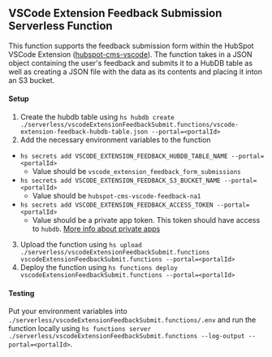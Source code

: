## VSCode Extension Feedback Submission Serverless Function

This function supports the feedback submission form within the HubSpot VSCode Extension ([hubspot-cms-vscode]()). The function takes in a JSON object containing the user's feedback and submits it to a HubDB table as well as creating a JSON file with the data as its contents and placing it inton an S3 bucket.

#### Setup

1. Create the hubdb table using `hs hubdb create ./serverless/vscodeExtensionFeedbackSubmit.functions/vscode-extension-feedback-hubdb-table.json --portal=<portalId>`
2. Add the necessary environment variables to the function

- `hs secrets add VSCODE_EXTENSION_FEEDBACK_HUBDB_TABLE_NAME --portal=<portalId>`
  - Value should be `vscode_extension_feedback_form_submissions`
- `hs secrets add VSCODE_EXTENSION_FEEDBACK_S3_BUCKET_NAME --portal=<portalId>`
  - Value should be `hubspot-cms-vscode-feedback-na1`
- `hs secrets add VSCODE_EXTENSION_FEEDBACK_ACCESS_TOKEN --portal=<portalId>`
  - Value should be a private app token. This token should have access to `hubdb`. [More info about private apps](https://developers.hubspot.com/docs/api/private-apps)

3. Upload the function using `hs upload ./serverless/vscodeExtensionFeedbackSubmit.functions vscodeExtensionFeedbackSubmit.functions --portal=<portalId>`
4. Deploy the function using `hs functions deploy vscodeExtensionFeedbackSubmit.functions --portal=<portalId>`

#### Testing

Put your environment variables into `./serverless/vscodeExtensionFeedbackSubmit.functions/.env` and run the function locally using `hs functions server ./serverless/vscodeExtensionFeedbackSubmit.functions --log-output --portal=<portalId>`.
